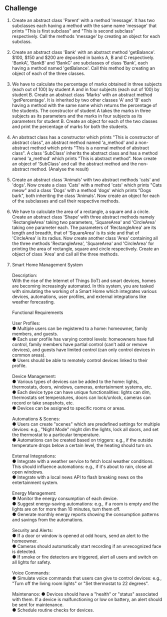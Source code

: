 Challenge
---

1. Create an abstract class 'Parent' with a method 'message'. It has two subclasses each having a method with the same name 'message' that prints "This is first subclass" and "This is second subclass" respectively. Call the methods 'message' by creating an object for each subclass.<br /><br />
2. Create an abstract class 'Bank' with an abstract method 'getBalance'. $100, $150 and $200 are deposited in banks A, B and C respectively. 'BankA', 'BankB' and 'BankC' are subclasses of class 'Bank', each having a method named 'getBalance'. Call this method by creating an object of each of the three classes.<br /><br />
3. We have to calculate the percentage of marks obtained in three subjects (each out of 100) by student A and in four subjects (each out of 100) by student B. Create an abstract class 'Marks' with an abstract method 'getPercentage'. It is inherited by two other classes 'A' and 'B' each having a method with the same name which returns the percentage of the students. The constructor of student A takes the marks in three subjects as its parameters and the marks in four subjects as its parameters for student B. Create an object for each of the two classes and print the percentage of marks for both the students.<br /><br />
4. An abstract class has a constructor which prints "This is constructor of abstract class", an abstract method named 'a_method' and a non-abstract method which prints "This is a normal method of abstract class". A class 'SubClass' inherits the abstract class and has a method named 'a_method' which prints "This is abstract method". Now create an object of 'SubClass' and call the abstract method and the non-abstract method. (Analyse the result) <br /><br />
5. Create an abstract class 'Animals' with two abstract methods 'cats' and 'dogs'. Now create a class 'Cats' with a method 'cats' which prints "Cats meow" and a class 'Dogs' with a method 'dogs' which prints "Dogs bark", both inheriting the class 'Animals'. Now create an object for each of the subclasses and call their respective methods.<br /><br />
6. We have to calculate the area of a rectangle, a square and a circle. Create an abstract class 'Shape' with three abstract methods namely 'RectangleArea' taking two parameters, 'SquareArea' and 'CircleArea' taking one parameter each. The parameters of 'RectangleArea' are its length and breadth, that of 'SquareArea' is its side and that of 'CircleArea' is its radius. Now create another class 'Area' containing all the three methods 'RectangleArea', 'SquareArea' and 'CircleArea' for printing the area of rectangle, square and circle respectively. Create an object of class 'Area' and call all the three methods.<br /><br />
7. Smart Home Management System<br /><br />
   Description:<br />
   With the rise of the Internet of Things (IoT) and smart devices, homes are becoming increasingly automated. In this system, you are tasked with simulating the working of a Smart Home which integrates various devices, automations, user profiles, and external integrations like weather forecasting.<br /><br />
   Functional Requirements<br /><br />
   User Profiles:<br />
   ● Multiple users can be registered to a home: homeowner, family members, and guests.<br />
   ● Each user profile has varying control levels: homeowners have full control, family members have partial control (can't add or remove devices), and guests have limited control (can only control devices in common areas).<br />
   ● Users should be able to remotely control devices linked to their profile.<br /><br />
   Device Management:<br />
   ● Various types of devices can be added to the home: lights, thermostats, doors, windows, cameras, entertainment systems, etc.<br />
   ● Each device type can have unique functionalities: lights can dim, thermostats set temperatures, doors can lock/unlock, cameras can record or take snapshots, etc.<br />
   ● Devices can be assigned to specific rooms or areas.<br /><br />
   Automations & Scenes:<br />
   ● Users can create "scenes" which are predefined settings for multiple devices: e.g., "Night Mode" might dim the lights, lock all doors, and set the thermostat to a particular temperature.<br />
   ● Automations can be created based on triggers: e.g., if the outside temperature drops below a certain level, the heating should turn on.<br /><br />
   External Integrations:<br />
   ● Integrate with a weather service to fetch local weather conditions. This should influence automations: e.g., if it's about to rain, close all open windows.<br />
   ● Integrate with a local news API to flash breaking news on the entertainment system.<br /><br />
   Energy Management:<br />
   ● Monitor the energy consumption of each device.<br />
   ● Suggest energy-saving automations: e.g., if a room is empty and the lights are on for more than 10 minutes, turn them off.<br />
   ● Generate monthly energy reports showing the consumption patterns and savings from the automations.<br /><br />
   Security and Alerts:<br />
   ● If a door or window is opened at odd hours, send an alert to the homeowner.<br />
   ● Cameras should automatically start recording if an unrecognized face is detected.<br />
   ● If smoke or fire detectors are triggered, alert all users and switch on all lights for safety.<br /><br />
   Voice Commands: <br />
   ● Simulate voice commands that users can give to control devices: e.g., "Turn off the living room lights" or "Set thermostat to 22 degrees".<br /><br />
   Maintenance: 
   ● Devices should have a "health" or "status" associated with them. If a device is malfunctioning or low on battery, an alert should be sent for maintenance.<br />
   ● Schedule routine checks for devices.<br />